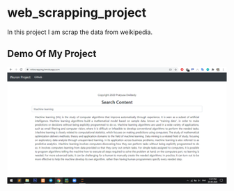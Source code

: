 # web_scrapping_project
In this project I am scrap the data from weikipedia.

## Demo Of My Project
![input](img/output.png)
